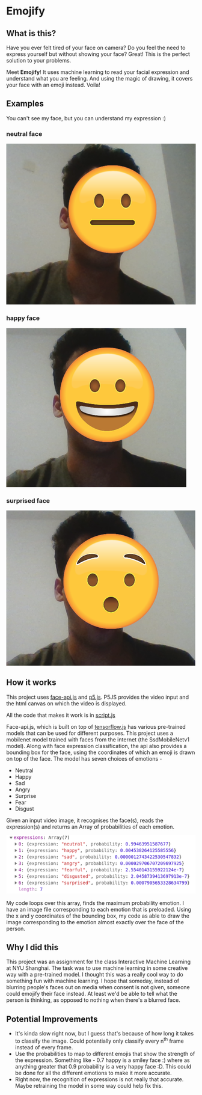 # Emojify
## What is this?
Have you ever felt tired of your face on camera? Do you  feel the need to express yourself but without showing your face?
Great! This is the perfect solution to your problems. 

Meet **Emojify**! It uses machine learning to read your facial expression and understand what you are feeling. And using the magic of drawing, it covers your face with an emoji instead. Voila!

## Examples
You can't see my face, but you can understand my expression :)

### neutral face
![neutral face](./examples/neutral.png)

### happy face
![happy face](./examples/happy.png)

### surprised face
![surprised face](./examples/surprise.png)

## How it works
This project uses [face-api.js](https://github.com/justadudewhohacks/face-api.js?files=1) and [p5.js](http://p5js.org/). 
P5JS provides the video input and the html canvas on which the video is displayed.

All the code that makes it work is in [script.js](./js/script.js)

Face-api.js, which is built on top of [tensorflow.js](https://js.tensorflow.org/) has various pre-trained models that can be used for different purposes. This project uses a mobilenet model trained with faces from the internet (the SsdMobileNetv1 model). Along with face expression classification, the api also provides a bounding box for the face, using the coordinates of which an emoji is drawn on top of the face. The model has seven choices of emotions - 
  - Neutral
  - Happy
  - Sad
  - Angry
  - Surprise
  - Fear
  - Disgust

Given an input video image, it recognises the face(s), reads the expression(s) and returns an Array of probabilities of each emotion. 

![console log](./examples/expr-array.png)

My code loops over this array, finds the maximum probability emotion. I have an image file corresponding to each emotion that is preloaded. Using the x and y coordinates of the bounding box, my code as able to draw the image corresponding to the emotion almost exactly over the face of the person. 

## Why I did this
This project was an assignment for the class Interactive Machine Learning at NYU Shanghai. The task was to use machine learning in some creative way with a pre-trained model. I thought this was a really cool way to do something fun with machine learning. I hope that someday, instead of blurring people's faces out on media when consent is not given, someone could emojify their face instead. At least we'd be able to tell what the person is thinking, as opposed to nothing when there's a blurred face. 

## Potential Improvements
* It's kinda slow right now, but I guess that's because of how long it takes to classify the image. Could potentially only classify every n<sup>th</sup> frame instead of every frame. 
* Use the probabilities to map to different emojis that show the strength of the expression. Something like - 0.7 happy is a smiley face :) where as anything greater that 0.9 probability is a very happy face :D. This could be done for all the different emotions to make it more accurate. 
* Right now, the recognition of expressions is not really that accurate. Maybe retraining the model in some way could help fix this. 
